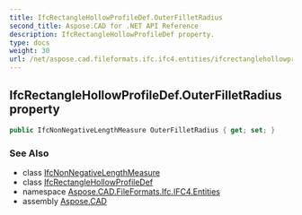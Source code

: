 ```yaml
---
title: IfcRectangleHollowProfileDef.OuterFilletRadius
second_title: Aspose.CAD for .NET API Reference
description: IfcRectangleHollowProfileDef property. 
type: docs
weight: 30
url: /net/aspose.cad.fileformats.ifc.ifc4.entities/ifcrectanglehollowprofiledef/outerfilletradius/
---
```

## IfcRectangleHollowProfileDef.OuterFilletRadius property

```csharp
public IfcNonNegativeLengthMeasure OuterFilletRadius { get; set; }
```

### See Also

* class [IfcNonNegativeLengthMeasure](../../../aspose.cad.fileformats.ifc.ifc4.types/ifcnonnegativelengthmeasure/)
* class [IfcRectangleHollowProfileDef](../)
* namespace [Aspose.CAD.FileFormats.Ifc.IFC4.Entities](../../../aspose.cad.fileformats.ifc.ifc4.entities/)
* assembly [Aspose.CAD](../../../)


